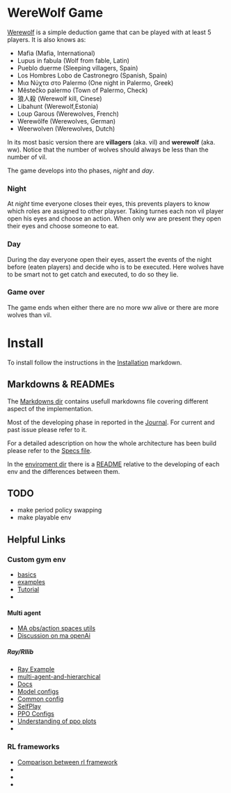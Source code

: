# WereWolf Game[Werewolf](https://en.wikipedia.org/wiki/Werewolf_social_deduction_game) is a simple deduction game that can be played with at least 5 players. It is also knows as:- Mafia (Mafia, International)- Lupus in fabula (Wolf from fable, Latin)- Pueblo duerme (Sleeping villagers, Spain)- Los Hombres Lobo de Castronegro (Spanish, Spain)- Μια Νύχτα στο Palermo (One night in Palermo, Greek)- Městečko palermo (Town of Palermo, Check)- 狼人殺 (Werewolf kill, Cinese)- Libahunt (Werewolf,Estonia)- Loup Garous (Werewolves, French)- Werewölfe (Werewolves, German)- Weerwolven (Werewolves, Dutch)In its most basic version there are __villagers__ (aka. vil) and __werewolf__ (aka.  ww). Notice that the number of wolves should always be less than the number of vil.The game develops into tho phases, _night_ and _day_.### NightAt _night_ time everyone closes their eyes, this prevents players to know which roles are assigned to other playser. Taking turnes each non vil player open his eyes and choose an action.When only ww are present they open their eyes and choose someone to eat.### DayDuring the day everyone open their eyes, assert the events of the night before (eaten players) and decide who is to be executed.Here wolves have to be smart not to get catch and executed, to do so they lie.### Game overThe game ends when either there are no more ww alive or there are more wolves than vil.# InstallTo install follow the instructions in the [Installation](Resources/MarkDowns/Installation.md) markdown.## Markdowns & READMEsThe [Markdowns dir](Resources/MarkDowns) contains usefull markdowns file covering different aspect of the implementation.Most of the developing phase in reported in the [Journal](Resources/MarkDowns/Journal.md). For current and past issue please refer to it.For a detailed adescription on how the whole architecture has been build please refer to the [Specs file](Resources/MarkDowns/Specs.md).In the [enviroment dir](gym_ww/envs) there is a [README](gym_ww/envs/README.md) relative to the developing of each env and the differences between them.## TODO- make period policy swapping- make playable env## Helpful Links### Custom gym env- [basics](https://medium.com/@apoddar573/making-your-own-custom-environment-in-gym-c3b65ff8cdaa)- [examples](https://stackoverflow.com/questions/45068568/how-to-create-a-new-gym-environment-in-openai)- [Tutorial](https://ai-mrkogao.github.io/reinforcement%20learning/openaigymtutorial/)- []()#### Multi agent- [MA obs/action spaces utils](https://github.com/koulanurag/ma-gym/tree/master/ma_gym/envs/utils)- [Discussion on ma openAi](https://github.com/openai/gym/issues/934)##### Ray/Rllib- [Ray Example](https://github.com/ray-project/ray/blob/master/rllib/examples/rock_paper_scissors_multiagent.py)- [multi-agent-and-hierarchical](https://ray.readthedocs.io/en/latest/rllib-env.html#multi-agent-and-hierarchical)- [Docs](https://ray.readthedocs.io/en/latest/index.html)- [Model configs](https://ray.readthedocs.io/en/latest/rllib-models.html#built-in-model-parameters)- [Common config](https://ray.readthedocs.io/en/latest/rllib-training.html#common-parameters)- [SelfPlay](https://github.com/ray-project/ray/issues/6669)- [PPO Configs](https://github.com/ray-project/ray/blob/4633d81c390fd33d54aa62a5eb43fe104062bb41/rllib/agents/ppo/ppo.py#L19)- [Understanding of ppo plots](https://medium.com/aureliantactics/understanding-ppo-plots-in-tensorboard-cbc3199b9ba2)- []()### RL frameworks- [Comparison between rl framework](https://winderresearch.com/a-comparison-of-reinforcement-learning-frameworks-dopamine-rllib-keras-rl-coach-trfl-tensorforce-coach-and-more/)- []()- []()- []()